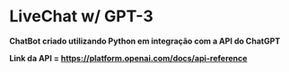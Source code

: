 # LiveChat w/ GPT-3

**ChatBot criado utilizando Python em integração com a API do ChatGPT**

**Link da API = https://platform.openai.com/docs/api-reference**
